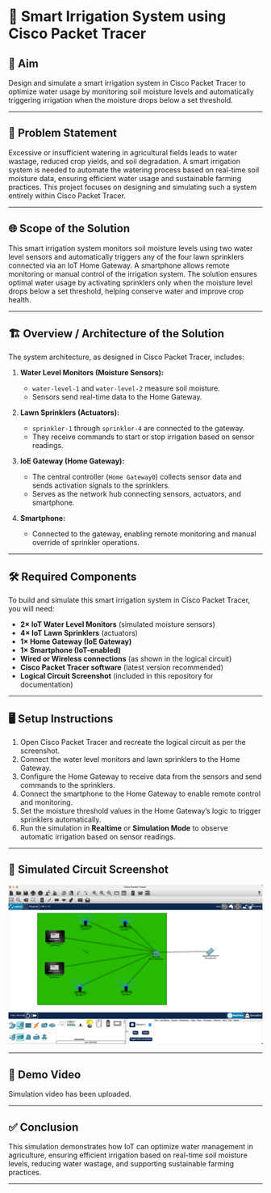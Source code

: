 # 🌱 Smart Irrigation System using Cisco Packet Tracer

## 📌 Aim
Design and simulate a smart irrigation system in Cisco Packet Tracer to optimize water usage by monitoring soil moisture levels and automatically triggering irrigation when the moisture drops below a set threshold.

---

## 📝 Problem Statement
Excessive or insufficient watering in agricultural fields leads to water wastage, reduced crop yields, and soil degradation. A smart irrigation system is needed to automate the watering process based on real-time soil moisture data, ensuring efficient water usage and sustainable farming practices. This project focuses on designing and simulating such a system entirely within Cisco Packet Tracer.

---

## 🌐 Scope of the Solution
This smart irrigation system monitors soil moisture levels using two water level sensors and automatically triggers any of the four lawn sprinklers connected via an IoT Home Gateway. A smartphone allows remote monitoring or manual control of the irrigation system. The solution ensures optimal water usage by activating sprinklers only when the moisture level drops below a set threshold, helping conserve water and improve crop health.

---

## 🏗️ Overview / Architecture of the Solution
The system architecture, as designed in Cisco Packet Tracer, includes:

1. **Water Level Monitors (Moisture Sensors):**
   - `water-level-1` and `water-level-2` measure soil moisture.
   - Sensors send real-time data to the Home Gateway.

2. **Lawn Sprinklers (Actuators):**
   - `sprinkler-1` through `sprinkler-4` are connected to the gateway.
   - They receive commands to start or stop irrigation based on sensor readings.

3. **IoE Gateway (Home Gateway):**
   - The central controller (`Home Gateway0`) collects sensor data and sends activation signals to the sprinklers.
   - Serves as the network hub connecting sensors, actuators, and smartphone.

4. **Smartphone:**
   - Connected to the gateway, enabling remote monitoring and manual override of sprinkler operations.


---

## 🛠️ Required Components
To build and simulate this smart irrigation system in Cisco Packet Tracer, you will need:

- **2× IoT Water Level Monitors** (simulated moisture sensors)
- **4× IoT Lawn Sprinklers** (actuators)
- **1× Home Gateway (IoE Gateway)**
- **1× Smartphone (IoT-enabled)**
- **Wired or Wireless connections** (as shown in the logical circuit)
- **Cisco Packet Tracer software** (latest version recommended)
- **Logical Circuit Screenshot** (included in this repository for documentation)

---

## 🖥️ Setup Instructions
1. Open Cisco Packet Tracer and recreate the logical circuit as per the screenshot.
2. Connect the water level monitors and lawn sprinklers to the Home Gateway.
3. Configure the Home Gateway to receive data from the sensors and send commands to the sprinklers.
4. Connect the smartphone to the Home Gateway to enable remote control and monitoring.
5. Set the moisture threshold values in the Home Gateway’s logic to trigger sprinklers automatically.
6. Run the simulation in **Realtime** or **Simulation Mode** to observe automatic irrigation based on sensor readings.

---

## 📸 Simulated Circuit Screenshot
![Simulated Circuit](./ckt-diag.png) <!-- Replace path with your uploaded image location -->

---

## 🎥 Demo Video
Simulation video has been uploaded.

---

## ✅ Conclusion
This simulation demonstrates how IoT can optimize water management in agriculture, ensuring efficient irrigation based on real-time soil moisture levels, reducing water wastage, and supporting sustainable farming practices.

---


